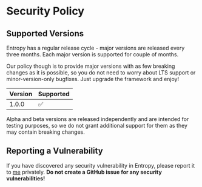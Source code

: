# Security Policy

## Supported Versions

Entropy has a regular release cycle - major versions are released every three months.
Each major version is supported for couple of months.

Our policy though is to provide major versions with as few breaking changes as it is
possible, so you do not need to worry about LTS support or minor-version-only
bugfixes. Just upgrade the framework and enjoy!

| Version | Supported          |
| ------- | ------------------ |
| 1.0.0   | :white_check_mark: |

Alpha and beta versions are released independently and are intended for testing
purposes, so we do not grant additional support for them as they may contain breaking
changes.

## Reporting a Vulnerability

If you have discovered any security vulnerability in Entropy, please report it to
[me](https://github.com/dominiq007) privately. **Do not create a GitHub issue for any
security vulnerabilities!**
